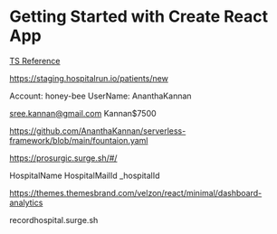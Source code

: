 # Getting Started with Create React App

[TS Reference](https://github.com/AnanthaKannan/JAVASCRIPT-BASIC/blob/master/typescript.js)


https://staging.hospitalrun.io/patients/new


Account: honey-bee
UserName: AnanthaKannan



sree.kannan@gmail.com
Kannan$7500


https://github.com/AnanthaKannan/serverless-framework/blob/main/fountaion.yaml

https://prosurgic.surge.sh/#/


<!-- storage local -->
HospitalName
HospitalMailId
_hospitalId


https://themes.themesbrand.com/velzon/react/minimal/dashboard-analytics

recordhospital.surge.sh